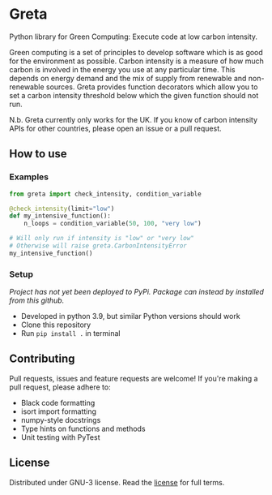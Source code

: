 # Greta

Python library for Green Computing:
Execute code at low carbon intensity.

Green computing is a set of principles to develop software
which is as good for the environment
as possible.
Carbon intensity is a measure of how much carbon
is involved in the energy you use
at any particular time.
This depends on
energy demand
and the mix of supply
from renewable
and non-renewable sources.
Greta provides function decorators
which allow you to set a carbon intensity threshold
below which the given function
should not run.

N.b. Greta currently only works for the UK.
If you know of carbon intensity APIs
for other countries,
please open an issue
or a pull request.

## How to use

### Examples

```Python
from greta import check_intensity, condition_variable

@check_intensity(limit="low")
def my_intensive_function():
    n_loops = condition_variable(50, 100, "very low")

# Will only run if intensity is "low" or "very low"
# Otherwise will raise greta.CarbonIntensityError
my_intensive_function()
```

### Setup

_Project has not yet been deployed to PyPi.
Package can instead by installed from this github._

- Developed in python 3.9,
but similar Python versions should work
- Clone this repository
- Run `pip install .`
in terminal

## Contributing

Pull requests,
issues
and feature requests are welcome!
If you're making a pull request,
please adhere to:

- Black code formatting
- isort import formatting
- numpy-style docstrings
- Type hints on functions and methods
- Unit testing with PyTest

## License

Distributed under GNU-3 license.
Read the [license](./LICENSE)
for full terms.
